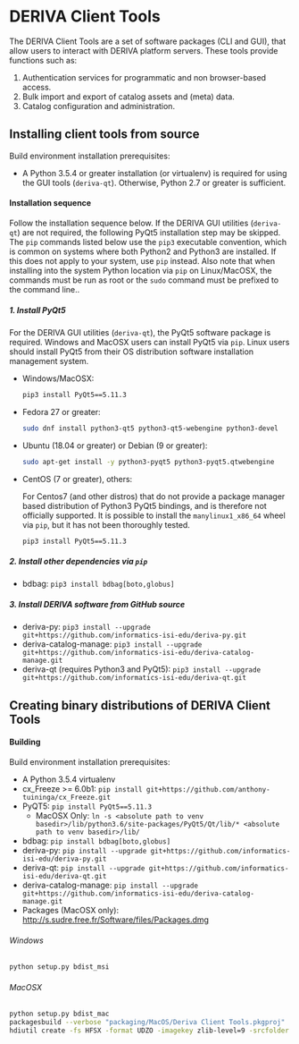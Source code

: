 # DERIVA Client Tools

The DERIVA Client Tools are a set of software packages (CLI and GUI), that allow users to interact with DERIVA platform servers. These tools provide functions such as:
1. Authentication services for programmatic and non browser-based access.
2. Bulk import and export of catalog assets and (meta) data.
3. Catalog configuration and administration.

## Installing client tools from source

Build environment installation prerequisites:

* A Python 3.5.4 or greater installation (or virtualenv) is required for
using the GUI tools (`deriva-qt`). Otherwise, Python 2.7 or greater is sufficient.

#### Installation sequence

Follow the installation sequence below. If the DERIVA GUI utilities
(`deriva-qt`) are not required, the following PyQt5 installation step may be skipped.
The `pip` commands listed below use the `pip3` executable convention,
which is common on systems where both Python2 and Python3 are installed.
If this does not apply to your system, use `pip` instead. Also note that
when installing into the system Python location via `pip` on Linux/MacOSX,
the commands must be run as root or the  `sudo` command must be prefixed
to the command line..

##### 1. Install PyQt5

For the DERIVA GUI utilities (`deriva-qt`), the PyQt5 software package is required.
Windows and MacOSX users can install PyQt5 via `pip`.
Linux users should install PyQt5 from their OS distribution software
installation management system.

* Windows/MacOSX:
    ```sh
    pip3 install PyQt5==5.11.3
    ```
* Fedora 27 or greater:
    ```sh
    sudo dnf install python3-qt5 python3-qt5-webengine python3-devel
    ```
* Ubuntu (18.04 or greater) or Debian (9 or greater):
    ```sh
    sudo apt-get install -y python3-pyqt5 python3-pyqt5.qtwebengine
    ```
* CentOS (7 or greater), others:

    For Centos7 (and other distros) that do not provide a package manager
    based distribution of Python3 PyQt5 bindings, and is therefore not
    officially supported. It is possible to install the `manylinux1_x86_64`
    wheel via `pip`, but it has not been thoroughly tested.
    ```sh
    pip3 install PyQt5==5.11.3
    ```

##### 2. Install other dependencies via `pip`

* bdbag: `pip3 install bdbag[boto,globus]`

##### 3. Install DERIVA software from GitHub source

* deriva-py: `pip3 install --upgrade git+https://github.com/informatics-isi-edu/deriva-py.git`
* deriva-catalog-manage: `pip3 install --upgrade git+https://github.com/informatics-isi-edu/deriva-catalog-manage.git`
* deriva-qt (requires Python3 and PyQt5): `pip3 install --upgrade git+https://github.com/informatics-isi-edu/deriva-qt.git`

## Creating binary distributions of DERIVA Client Tools

#### Building

Build environment installation prerequisites:

* A Python 3.5.4 virtualenv
* cx_Freeze >= 6.0b1: `pip install git+https://github.com/anthony-tuininga/cx_Freeze.git`
* PyQT5: `pip install PyQt5==5.11.3`
    * MacOSX Only: `ln -s <absolute path to venv basedir>/lib/python3.6/site-packages/PyQt5/Qt/lib/* <absolute path to venv basedir>/lib/`
* bdbag: `pip install bdbag[boto,globus]`
* deriva-py: `pip install --upgrade git+https://github.com/informatics-isi-edu/deriva-py.git`
* deriva-qt: `pip install --upgrade git+https://github.com/informatics-isi-edu/deriva-qt.git`
* deriva-catalog-manage: `pip install --upgrade git+https://github.com/informatics-isi-edu/deriva-catalog-manage.git`
* Packages (MacOSX only): http://s.sudre.free.fr/Software/files/Packages.dmg

###### Windows

```sh
python setup.py bdist_msi
```

###### MacOSX

```sh
python setup.py bdist_mac
packagesbuild --verbose "packaging/MacOS/Deriva Client Tools.pkgproj"
hdiutil create -fs HFSX -format UDZO -imagekey zlib-level=9 -srcfolder "./build/Deriva Client Tools.mpkg" -volname "DERIVA Client Tools-0.1.0" "./build/DERIVA-Client-Tools-0.1.0-osx"
```